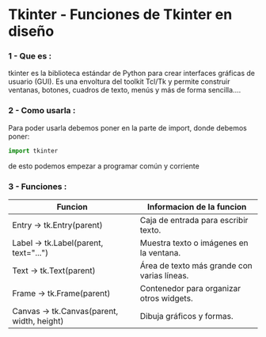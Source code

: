 # Tkinter - Funciones de Tkinter en diseño

### __1 - Que es :__ 
tkinter es la biblioteca estándar de Python para crear interfaces gráficas de usuario (GUI). Es una envoltura del toolkit Tcl/Tk y permite construir ventanas, botones, cuadros de texto, menús y más de forma sencilla....
### __2 - Como usarla :__
Para poder usarla debemos poner en la parte de import, donde debemos poner:  
```python  
import tkinter
```
de esto podemos empezar a programar común y corriente
### __3 - Funciones :__

|Funcion                              | Informacion de la funcion               |
|-------------------------------------|-----------------------------------------|
|Entry → tk.Entry(parent)             |Caja de entrada para escribir texto.     |
|Label → tk.Label(parent, text="...") |Muestra texto o imágenes en la ventana.  |
|Text → tk.Text(parent)               |Área de texto más grande con varias líneas.|
|Frame → tk.Frame(parent)             |Contenedor para organizar otros widgets.|
|Canvas → tk.Canvas(parent, width, height)|Dibuja gráficos y formas.  
